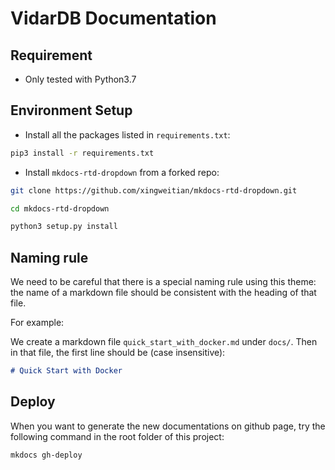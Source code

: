 # VidarDB Documentation

## Requirement

- Only tested with Python3.7

## Environment Setup

- Install all the packages listed in `requirements.txt`:

```sh
pip3 install -r requirements.txt
```

- Install `mkdocs-rtd-dropdown` from a forked repo:

```sh
git clone https://github.com/xingweitian/mkdocs-rtd-dropdown.git

cd mkdocs-rtd-dropdown

python3 setup.py install
```

## Naming rule

We need to be careful that there is a special naming rule using this theme:
the name of a markdown file should be consistent with the heading of that file.

For example:

We create a markdown file `quick_start_with_docker.md` under `docs/`.
Then in that file, the first line should be (case insensitive):

```markdown
# Quick Start with Docker
```

## Deploy

When you want to generate the new documentations on github page, try the following command in the root folder of this project:

```sh
mkdocs gh-deploy
```
